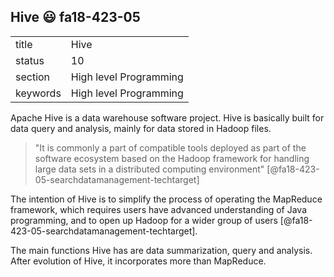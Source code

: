 ## Hive :smiley: fa18-423-05


|          |                        |
| -------- | ---------------------- |
| title    | Hive                   | 
| status   | 10                     |
| section  | High level Programming |
| keywords | High level Programming |


     
Apache Hive is a data warehouse software project. Hive is basically built for 
data query and analysis, mainly for data stored in Hadoop files.
> "It is commonly a part of compatible tools deployed as part of the software 
> ecosystem based on the Hadoop framework for handling large data sets in a 
> distributed computing environment" [@fa18-423-05-searchdatamanagement-techtarget]

The intention of Hive is to simplify the process of operating the MapReduce 
framework, which requires users have advanced understanding of Java 
programming, and to open up Hadoop for a wider group of users 
[@fa18-423-05-searchdatamanagement-techtarget].

The main functions Hive has are data summarization, query and analysis. After 
evolution of Hive, it incorporates more than MapReduce. 



